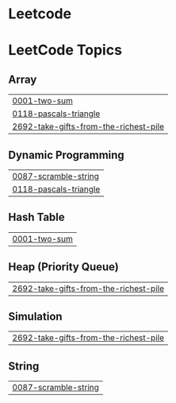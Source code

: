 # Leetcode
<!---LeetCode Topics Start-->
# LeetCode Topics
## Array
|  |
| ------- |
| [0001-two-sum](https://github.com/priyanshi-trivedi/Leetcode/tree/master/0001-two-sum) |
| [0118-pascals-triangle](https://github.com/priyanshi-trivedi/Leetcode/tree/master/0118-pascals-triangle) |
| [2692-take-gifts-from-the-richest-pile](https://github.com/priyanshi-trivedi/Leetcode/tree/master/2692-take-gifts-from-the-richest-pile) |
## Dynamic Programming
|  |
| ------- |
| [0087-scramble-string](https://github.com/priyanshi-trivedi/Leetcode/tree/master/0087-scramble-string) |
| [0118-pascals-triangle](https://github.com/priyanshi-trivedi/Leetcode/tree/master/0118-pascals-triangle) |
## Hash Table
|  |
| ------- |
| [0001-two-sum](https://github.com/priyanshi-trivedi/Leetcode/tree/master/0001-two-sum) |
## Heap (Priority Queue)
|  |
| ------- |
| [2692-take-gifts-from-the-richest-pile](https://github.com/priyanshi-trivedi/Leetcode/tree/master/2692-take-gifts-from-the-richest-pile) |
## Simulation
|  |
| ------- |
| [2692-take-gifts-from-the-richest-pile](https://github.com/priyanshi-trivedi/Leetcode/tree/master/2692-take-gifts-from-the-richest-pile) |
## String
|  |
| ------- |
| [0087-scramble-string](https://github.com/priyanshi-trivedi/Leetcode/tree/master/0087-scramble-string) |
<!---LeetCode Topics End-->